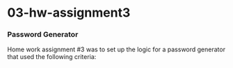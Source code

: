 03-hw-assignment3
====
### Password Generator

Home work assignment #3 was to set up the logic for a password generator that used the following criteria: